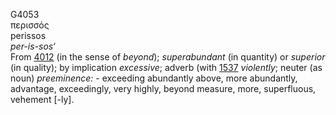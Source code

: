<body>
  <p>G4053<br>  περισσός  <br> perissos  <br><i>per-is-sos‘ </i><br>From <a href="g4012.htm">4012</a> (in the sense of <i>beyond</i>); <i>superabundant</i> (in quantity) or <i>superior</i> (in quality); by implication <i>excessive</i>; adverb (with <a href="g1537.htm">1537</a>  <i>violently</i>; neuter (as noun) <i>preeminence:</i> - exceeding abundantly above, more abundantly, advantage, exceedingly, very highly, beyond measure, more, superfluous, vehement [-ly].<br></p>
 </body>